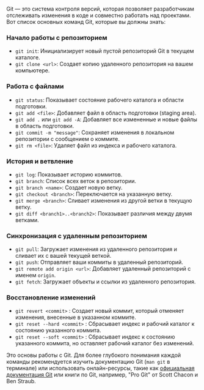 
Git — это система контроля версий, которая позволяет разработчикам отслеживать изменения в коде и совместно работать над проектами. Вот список основных команд Git, которые вы должны знать:

### Начало работы с репозиторием

- `git init`: Инициализирует новый пустой репозиторий Git в текущем каталоге.
- `git clone <url>`: Создает копию удаленного репозитория на вашем компьютере.

### Работа с файлами

- `git status`: Показывает состояние рабочего каталога и области подготовки.
- `git add <file>`: Добавляет файл в область подготовки (staging area).
- `git add .` или `git add -A`: Добавляет все измененные и новые файлы в область подготовки.
- `git commit -m "message"`: Сохраняет изменения в локальном репозитории с сообщением о коммите.
- `git rm <file>`: Удаляет файл из индекса и рабочего каталога.

### История и ветвление

- `git log`: Показывает историю коммитов.
- `git branch`: Список всех веток в репозитории.
- `git branch <name>`: Создает новую ветку.
- `git checkout <branch>`: Переключается на указанную ветку.
- `git merge <branch>`: Сливает изменения из другой ветки в текущую ветку.
- `git diff <branch1>..<branch2>`: Показывает различия между двумя ветками.

### Синхронизация с удаленным репозиторием

- `git pull`: Загружает изменения из удаленного репозитория и сливает их с вашей текущей веткой.
- `git push`: Отправляет ваши коммиты в удаленный репозиторий.
- `git remote add origin <url>`: Добавляет удаленный репозиторий с именем `origin`.
- `git fetch`: Загружает объекты и ссылки из удаленного репозитория.

### Восстановление изменений

- `git revert <commit>` : Создает новый коммит, который отменяет изменения, внесенные в указанном коммите.
- `git reset --hard <commit>` : Сбрасывает индекс и рабочий каталог к состоянию указанного коммита.
- `git reset --soft <commit>` : Сбрасывает индекс к состоянию указанного коммита, но оставляет рабочий каталог без изменений.

Это основы работы с Git. Для более глубокого понимания каждой команды рекомендуется изучить документацию Git (`man git` в терминале) или использовать онлайн-ресурсы, такие как [официальная документация Git](https://git-scm.com/doc) или книги по Git, например, "Pro Git" от Scott Chacon и Ben Straub.

